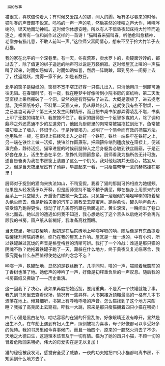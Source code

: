      猫的故事 

   猫很乖，喜欢偎傍着人；有时候又爱蹭人的腿，闻人的脚。唯有冬尽春来的时候，猫叫春的声音颇不悦耳。呜呜的一声一声的吼，然后突然的哇咬之声大作，唏哩哗喇的，铿天地而动神祇。这时候你休想安睡。所以有人不惜昏夜起床持大竹竿而追逐之。祖传有一位和尚作过这样的一首诗！“猫叫春来猫叫春，听他愈叫愈精神，老僧亦有猫儿意，不敢人前叫一声。”这位师父富同情心，想来不至于抡大竹竿子去赶猫。 

   我的家在北平的一个深巷里。有一天，冬夜荒寒，卖水罗卜的，卖硬面饽饽的，都过去了，除了值更的梆子遥远的响声可以说是万籁俱寂。这时候屋瓦上嗥的一声猫叫了起来，时而如怨如诉，时而如诟如詈，然后一阵跳踉，窜到另外一间房上去了，往返跳跃，搅得一家不安。如是者数日。 

   北平的窗子是糊纸的，窗棂不宽不窄正好容一只猫儿出入，只消他用爪一划即可通往无阻。在春暖时节，有一夜，我在睡梦中好像听到小院书房的窗纸响，第二天发现窗棂上果然撕破了一个洞，显然的是有野猫钻了进去。大概是饿极了，进去捉老鼠。我把窗纸补好，不料第二天猫又来，仍从原处出入，这就使我有些不耐烦，一之已甚岂可再乎？第三天又发生同样情形，而且把书桌书架都弄得凌乱不堪，书桌上印了无数的梅花印，我按捺不住了。我家的厨师是一个足智多谋的人，除了调和鼎鼎之外还贯通不少的左道旁门，他因为厨房里的肉常常被猫拖拉到灶下，鱼常被猫叨着上了墙头，怀恨于心，于是殚智竭力，发明了一个简单而有效的捕猫方法。他用铁丝一根，在窗棂上猫经常出入之处钉一个铁钉，铁丝一端系牢在铁钉之上，另一端在铁丝上做一活扣，使铁丝作圆箍形，把圆箍伸缩到适度放在窗棂上，便诸事完备，静待活捉。猫窜进屋的时候前腿伸入之后身躯势必触到铁丝圆箍，于是正好套在身上，活生生悬在半空，愈挣扎则圆箍愈紧。厨师看我为猫所苦无计可施，遂自告奋勇为我在书房窗上装置了这么一个机关。我对他起初并无信心，姑妄从之。但是当天夜里居然有了动静，早晨起来一看，一只瘦猫奄奄一息的赫然挂在那里！ 

   厨师对于捉到的猫向来执法如山，不稍宽假，我看了猫的那副可怜相直为她缓颊。结果是从轻发落予以开释，但是厨师坚持不能不稍予膺惩，即在猫身上用原来的铁丝系上一只空罐头，开启街门放她一条生路。只见猫一溜烟似的唏哩哗喇的拖着罐头绝尘而去，像是新婚夫妻的汽车之离教堂去度蜜月。跑得愈快，罐头响声愈大，猫受惊乃跑得更快，惊动了好几条野狗跟在后面追赶，黄尘滚滚，一瞬间出了巷口往北而去。她以后的遭遇如何我不知道，我心想她吃了这个苦头以后绝对不会再光顾我的书房。窗户纸从新糊好，我准备高枕而眠。 

   当天夜里，听见铁罐响，起初是在后院砖地上哗啷哗啷的响，随后像是有东西提着铁罐猱升胯院的枣树，终乃在我的屋瓦上作响。屋瓦是一垅一垅的，中有小沟，所以铁罐越过瓦垅的声音是格登格登的清晰可辨。我打了一个冷战：难道是那只猫的阴魂不散？她拖着铁罐子跑了一天，藏躲在什么地方，终于夤夜又复光临寒舍，我家究竟有什么东西值得使她这样的念念不忘？ 

   哗啷一声，铁罐坠地，显然的是铁丝断了。几乎同时，噗的一声，猫顺着我窗前的丁香树也落了地。她低声的呻吟了一声，好像是初释重负后的一声叹息。随后我的书房窗纸又撕破了——历史重演。 

   这一回我下了决心，我如果再度把她活捉，要用重典，不是系一个铁罐就能了事。我先到书房里去查看现场，情况有一些异样，大书架接近顶棚最高的一格有几本书洒落在地上。倾耳细听，书架上有呼噜呼噜的声音。怎么猫找到了这个地方来酣睡？我搬了高凳爬上去窥视，吓我一大跳，原来是那只瘦猫拥着四只小猫在喂奶！ 

   四只小猫是黑白花的，咕咕容容的在猫的怀里乱挤，好像眼睛还没有睁开，显然是出生不久。在车船上遇到有妇人生产，照例被视为喜事，母子好像都可以享受好多的优待。我的书房里如今喜事候门，而且一胎四个，原来的一腔怒火消去了不少。天地之大德曰生，这道理本该普及于一切有情。猫为了她的四只小猫，不顾一切的冒着危险回来喂奶，伟大的母爱实在是无以复加！ 

   猫的秘密被我发现，感觉安全受了威胁，一夜的功夫她把四只小猫都叼离书房，不知运到什么地方去了。 

